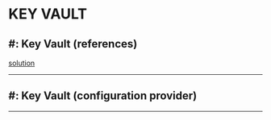 # KEY VAULT

## #: Key Vault (references)

[solution](../code-samples/function-app-key-vault/)

-----

## #: Key Vault (configuration provider)

-----